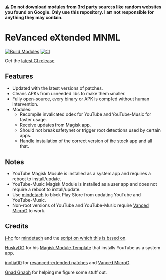 #### ⚠️ Do not download modules from 3rd party sources like random websites you found on Google. Only use this repository. I am not responsible for anything they may contain.

# ReVanced eXtended MNML
[![Build Modules](https://github.com/NoName-exe/revanced-extended-mnml/actions/workflows/build.yml/badge.svg)](https://github.com/NoName-exe/revanced-extended-mnml/actions/workflows/build.yml)
[![CI](https://github.com/NoName-exe/revanced-extended-mnml/actions/workflows/ci.yml/badge.svg?event=schedule)](https://github.com/NoName-exe/revanced-extended-mnml/actions/workflows/ci.yml)

Get the [latest CI release](https://github.com/NoName-exe/revanced-extended-mnml/releases/latest).

## Features
 * Updated with the latest versions of patches.
 * Cleans APKs from unneeded libs to make them smaller.
 * Fully open-source, every binary or APK is compiled without human intervention.
 * Modules:
     * Recompile invalidated odex for YouTube and YouTube-Music for faster usage.
     * Receive updates from Magisk app.
     * Should not break safetynet or trigger root detections used by certain apps.
     * Handle installation of the correct version of the stock app and all that.

 ## Notes
* YouTube Magisk Module is installed as a system app and requires a reboot to install/update.
* YouTube-Music Magisk Module is installed as a user app and does not require a reboot to install/update.
* Use [mindetach](https://github.com/j-hc/mindetach-magisk) to block Play Store from updating YouTube and YouTube-Music.
* Non-root versions of YouTube and YouTube-Music require [Vanced MicroG](https://github.com/inotia00/VancedMicroG/releases/latest) to work.

## Credits
[j-hc](https://github.com/j-hc) for [mindetach](https://github.com/j-hc/mindetach-magisk) and the [script on which this is based on](https://github.com/j-hc/revanced-magisk-module).

[HuskyDG](https://github.com/HuskyDG) for his [Magisk Module Template](https://github.com/HuskyDG/revanced-build-ci) that installs YouTube as a system app.

[inotia00](https://github.com/inotia00) for [revanced-extended patches](https://github.com/inotia00/revanced-patches/tree/revanced-extended) and  [Vanced MicroG](https://github.com/inotia00/VancedMicroG).

[Gnad Gnaoh](https://github.com/gnadgnaoh) for helping me figure some stuff out.
